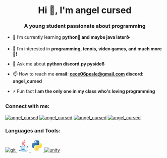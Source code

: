 <h1 align="center">Hi 👋, I'm angel cursed</h1>
<h3 align="center">A young student passionate about programming</h3>

- 🌱 I’m currently learning **python🐍 and maybe java later☕**

- 👀 I’m interested in **programming, tennis, video games, and much more🙂!**

- 💬 Ask me about **python discord.py pyside6**

- 📫 How to reach me **email: cece06pesle@gmail.com discord: angel_cursed**

- ⚡ Fun fact **I am the only one in my class who's loving programming**

<h3 align="left">Connect with me:</h3>
<p align="left">
<a href="https://dev.to/angel_cursed" target="blank"><img align="center" src="https://raw.githubusercontent.com/rahuldkjain/github-profile-readme-generator/master/src/images/icons/Social/devto.svg" alt="angel_cursed" height="30" width="40" /></a>
<a href="https://www.youtube.com/c/angel_cursed" target="blank"><img align="center" src="https://raw.githubusercontent.com/rahuldkjain/github-profile-readme-generator/master/src/images/icons/Social/youtube.svg" alt="angel_cursed" height="30" width="40" /></a>
<a href="https://www.codechef.com/users/angel_cursed" target="blank"><img align="center" src="https://cdn.jsdelivr.net/npm/simple-icons@3.1.0/icons/codechef.svg" alt="angel_cursed" height="30" width="40" /></a>
<a href="https://discord.gg/angel_cursed" target="blank"><img align="center" src="https://raw.githubusercontent.com/rahuldkjain/github-profile-readme-generator/master/src/images/icons/Social/discord.svg" alt="angel_cursed" height="30" width="40" /></a>
</p>

<h3 align="left">Languages and Tools:</h3>
<p align="left"> <a href="https://git-scm.com/" target="_blank" rel="noreferrer"> <img src="https://www.vectorlogo.zone/logos/git-scm/git-scm-icon.svg" alt="git" width="40" height="40"/> </a> <a href="https://www.java.com" target="_blank" rel="noreferrer"> <img src="https://raw.githubusercontent.com/devicons/devicon/master/icons/java/java-original.svg" alt="java" width="40" height="40"/> </a> <a href="https://www.python.org" target="_blank" rel="noreferrer"> <img src="https://raw.githubusercontent.com/devicons/devicon/master/icons/python/python-original.svg" alt="python" width="40" height="40"/> </a> <a href="https://unity.com/" target="_blank" rel="noreferrer"> <img src="https://www.vectorlogo.zone/logos/unity3d/unity3d-icon.svg" alt="unity" width="40" height="40"/> </a> </p>
